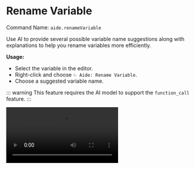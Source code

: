 # Rename Variable

Command Name: `aide.renameVariable`

Use AI to provide several possible variable name suggestions along with explanations to help you rename variables more efficiently.

**Usage:**

- Select the variable in the editor.
- Right-click and choose `✨ Aide: Rename Variable`.
- Choose a suggested variable name.

::: warning
This feature requires the AI model to support the `function_call` feature.
:::

<Video src="/videos/aide-rename-variable.mp4"/>
